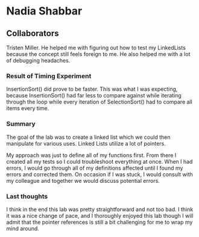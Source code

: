 # Nadia Shabbar #
## Collaborators ##
Tristen Miller. He helped me with figuring out how to test my 
LinkedLists because the concept still feels foreign to me. He also 
helped me with a lot of debugging headaches.

### Result of Timing Experiment ###
InsertionSort() did prove to be faster. This was what I was expecting,
because InsertionSort() had far less to compare against while iterating
through the loop while every iteration of SelectionSort() had to compare
all items every time.

### Summary ###
The goal of the lab was to create a linked list which we could then
manipulate for various uses. Linked Lists utilize a lot of pointers.

My approach was just to define all of my functions first. From there I
created all my tests so I could troubleshoot everything at once. When I
had errors, I would go through all of my definitions affected until I found
my errors and corrected them. On occasion if I was stuck, I would consult
with my colleague and together we would discuss potential errors.

### Last thoughts ###
I think in the end this lab was pretty straightforward and not too bad.
I think it was a nice change of pace, and I thoroughly enjoyed this lab
though I will admit that the pointer references is still a bit challenging
for me to wrap my mind around.